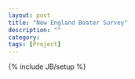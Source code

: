 ```yaml
---
layout: post
title: "New England Boater Survey"
description: ""
category: 
tags: [Project]
---
```

{% include JB/setup %}
